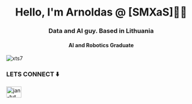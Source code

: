 <h1 align="center">Hello, I'm Arnoldas @ [SMXaS]👨‍💻</h1>
<h3 align="center">Data and AI guy. Based in Lithuania</h3>
<h4 align="center">AI and Robotics Graduate</h4>

<p align="left"> <img src="https://komarev.com/ghpvc/?username=xts7&label=Profile%20views&color=0e75b6&style=flat" alt="xts7" /> </p>

<h3 align="left">LETS CONNECT ⬇️</h3>
<p align="left">
<a href="https://linkedin.com/in/arnoldas-jurkus" target="blank"><img align="center" src="https://raw.githubusercontent.com/rahuldkjain/github-profile-readme-generator/master/src/images/icons/Social/linked-in-alt.svg" alt="jan-tut" height="30" width="40" /></a>
</p>

<!-- <p>&nbsp;<img align="center" src="https://github-readme-stats.vercel.app/api?username=xts7&show_icons=true&locale=en" alt="xts7" /></p> -->
